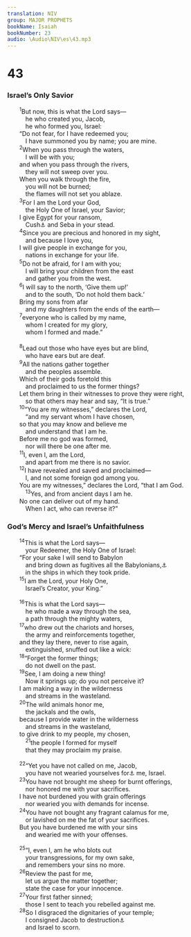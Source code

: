 ```yaml
---
translation: NIV
group: MAJOR PROPHETS
bookName: Isaiah 
bookNumber: 23
audio: \Audio\NIV\es\43.mp3
---
```


<div class="title"><h1>43</h1><h3>Israel’s Only Savior </h3></div>
<span class="verse es_43_1">  <sup>1</sup>But now, this is what the Lord says— <br/>   he who created you, Jacob, <br/>   he who formed you, Israel: <br/>  “Do not fear, for I have redeemed you; <br/>   I have summoned you by name; you are mine. <br/></span>
<span class="verse es_43_2">  <sup>2</sup>When you pass through the waters, <br/>   I will be with you; <br/>  and when you pass through the rivers, <br/>   they will not sweep over you. <br/>  When you walk through the fire, <br/>   you will not be burned; <br/>   the flames will not set you ablaze. <br/></span>
<span class="verse es_43_3">  <sup>3</sup>For I am the Lord your God, <br/>   the Holy One of Israel, your Savior; <br/>  I give Egypt for your ransom, <br/>   Cush<a data-toggle="tooltip" data-placement="bottom" title="That is, the upper Nile region">⚓</a> and Seba in your stead. <br/></span>
<span class="verse es_43_4">  <sup>4</sup>Since you are precious and honored in my sight, <br/>   and because I love you, <br/>  I will give people in exchange for you, <br/>   nations in exchange for your life. <br/></span>
<span class="verse es_43_5">  <sup>5</sup>Do not be afraid, for I am with you; <br/>   I will bring your children from the east <br/>   and gather you from the west. <br/></span>
<span class="verse es_43_6">  <sup>6</sup>I will say to the north, ‘Give them up!’ <br/>   and to the south, ‘Do not hold them back.’ <br/>  Bring my sons from afar <br/>   and my daughters from the ends of the earth— <br/></span>
<span class="verse es_43_7">  <sup>7</sup>everyone who is called by my name, <br/>   whom I created for my glory, <br/>   whom I formed and made.” <br/><br/></span>
<span class="verse es_43_8">  <sup>8</sup>Lead out those who have eyes but are blind, <br/>   who have ears but are deaf. <br/></span>
<span class="verse es_43_9">  <sup>9</sup>All the nations gather together <br/>   and the peoples assemble. <br/>  Which of their gods foretold this <br/>   and proclaimed to us the former things? <br/>  Let them bring in their witnesses to prove they were right, <br/>   so that others may hear and say, “It is true.” <br/></span>
<span class="verse es_43_10">  <sup>10</sup>“You are my witnesses,” declares the Lord, <br/>   “and my servant whom I have chosen, <br/>  so that you may know and believe me <br/>   and understand that I am he. <br/>  Before me no god was formed, <br/>   nor will there be one after me. <br/></span>
<span class="verse es_43_11">  <sup>11</sup>I, even I, am the Lord, <br/>   and apart from me there is no savior. <br/></span>
<span class="verse es_43_12">  <sup>12</sup>I have revealed and saved and proclaimed— <br/>   I, and not some foreign god among you. <br/>  You are my witnesses,” declares the Lord, “that I am God. <br/></span>
<span class="verse es_43_13">   <sup>13</sup>Yes, and from ancient days I am he. <br/>  No one can deliver out of my hand. <br/>   When I act, who can reverse it?” <br/></span>
<div class="title"><h3>God’s Mercy and Israel’s Unfaithfulness </h3></div>
<span class="verse es_43_14">  <sup>14</sup>This is what the Lord says— <br/>   your Redeemer, the Holy One of Israel: <br/>  “For your sake I will send to Babylon <br/>   and bring down as fugitives all the Babylonians,<a data-toggle="tooltip" data-placement="bottom" title="Or Chaldeans">⚓</a><br/>   in the ships in which they took pride. <br/></span>
<span class="verse es_43_15">  <sup>15</sup>I am the Lord, your Holy One, <br/>   Israel’s Creator, your King.” <br/><br/></span>
<span class="verse es_43_16">  <sup>16</sup>This is what the Lord says— <br/>   he who made a way through the sea, <br/>   a path through the mighty waters, <br/></span>
<span class="verse es_43_17">  <sup>17</sup>who drew out the chariots and horses, <br/>   the army and reinforcements together, <br/>  and they lay there, never to rise again, <br/>   extinguished, snuffed out like a wick: <br/></span>
<span class="verse es_43_18">  <sup>18</sup>“Forget the former things; <br/>   do not dwell on the past. <br/></span>
<span class="verse es_43_19">  <sup>19</sup>See, I am doing a new thing! <br/>   Now it springs up; do you not perceive it? <br/>  I am making a way in the wilderness <br/>   and streams in the wasteland. <br/></span>
<span class="verse es_43_20">  <sup>20</sup>The wild animals honor me, <br/>   the jackals and the owls, <br/>  because I provide water in the wilderness <br/>   and streams in the wasteland, <br/>  to give drink to my people, my chosen, <br/></span>
<span class="verse es_43_21">   <sup>21</sup>the people I formed for myself <br/>   that they may proclaim my praise. <br/><br/></span>
<span class="verse es_43_22">  <sup>22</sup>“Yet you have not called on me, Jacob, <br/>   you have not wearied yourselves for<a data-toggle="tooltip" data-placement="bottom" title="Or Jacob; / surely you have grown weary of">⚓</a> me, Israel. <br/></span>
<span class="verse es_43_23">  <sup>23</sup>You have not brought me sheep for burnt offerings, <br/>   nor honored me with your sacrifices. <br/>  I have not burdened you with grain offerings <br/>   nor wearied you with demands for incense. <br/></span>
<span class="verse es_43_24">  <sup>24</sup>You have not bought any fragrant calamus for me, <br/>   or lavished on me the fat of your sacrifices. <br/>  But you have burdened me with your sins <br/>   and wearied me with your offenses. <br/><br/></span>
<span class="verse es_43_25">  <sup>25</sup>“I, even I, am he who blots out <br/>   your transgressions, for my own sake, <br/>   and remembers your sins no more. <br/></span>
<span class="verse es_43_26">  <sup>26</sup>Review the past for me, <br/>   let us argue the matter together; <br/>   state the case for your innocence. <br/></span>
<span class="verse es_43_27">  <sup>27</sup>Your first father sinned; <br/>   those I sent to teach you rebelled against me. <br/></span>
<span class="verse es_43_28">  <sup>28</sup>So I disgraced the dignitaries of your temple; <br/>   I consigned Jacob to destruction<a data-toggle="tooltip" data-placement="bottom" title="The Hebrew term refers to the irrevocable giving over of things or persons to the Lord, often by totally destroying them.">⚓</a><br/>   and Israel to scorn. <br/></span>
